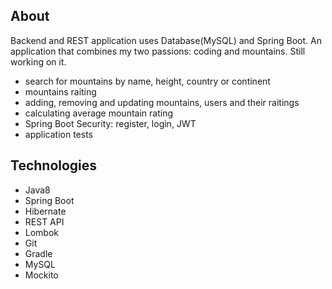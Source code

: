 ## About

Backend and REST application uses Database(MySQL) and Spring Boot.
An application that combines my two passions: coding and mountains. Still working on it.

* search for mountains by name, height, country or continent
* mountains raiting
* adding, removing and updating mountains, users and their raitings 
* calculating average mountain rating
* Spring Boot Security: register, login, JWT
* application tests

## Technologies

* Java8
* Spring Boot
* Hibernate
* REST API
* Lombok
* Git
* Gradle
* MySQL
* Mockito 
